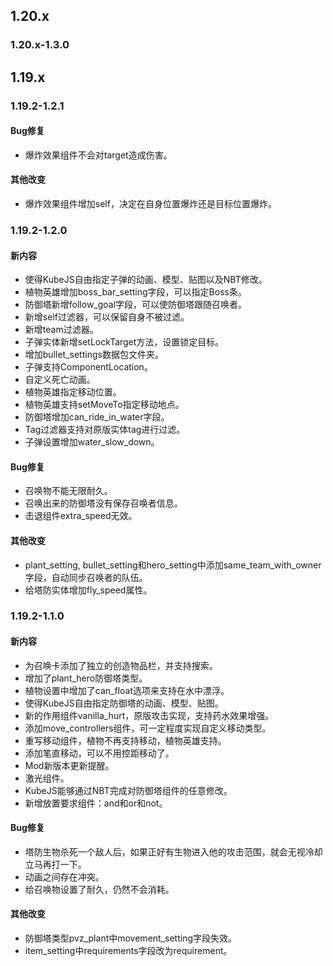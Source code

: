 ## 1.20.x
### 1.20.x-1.3.0
## 1.19.x
### 1.19.2-1.2.1
#### Bug修复
* 爆炸效果组件不会对target造成伤害。
#### 其他改变
* 爆炸效果组件增加self，决定在自身位置爆炸还是目标位置爆炸。
### 1.19.2-1.2.0
#### 新内容
* 使得KubeJS自由指定子弹的动画、模型、贴图以及NBT修改。
* 植物英雄增加boss_bar_setting字段，可以指定Boss条。
* 防御塔新增follow_goal字段，可以使防御塔跟随召唤者。
* 新增self过滤器，可以保留自身不被过滤。
* 新增team过滤器。
* 子弹实体新增setLockTarget方法，设置锁定目标。
* 增加bullet_settings数据包文件夹。
* 子弹支持ComponentLocation。
* 自定义死亡动画。
* 植物英雄指定移动位置。
* 植物英雄支持setMoveTo指定移动地点。
* 防御塔增加can_ride_in_water字段。
* Tag过滤器支持对原版实体tag进行过滤。
* 子弹设置增加water_slow_down。
#### Bug修复
* 召唤物不能无限耐久。
* 召唤出来的防御塔没有保存召唤者信息。
* 击退组件extra_speed无效。
#### 其他改变
* plant_setting, bullet_setting和hero_setting中添加same_team_with_owner字段，自动同步召唤者的队伍。
* 给塔防实体增加fly_speed属性。
### 1.19.2-1.1.0
#### 新内容
* 为召唤卡添加了独立的创造物品栏，并支持搜索。
* 增加了plant_hero防御塔类型。
* 植物设置中增加了can_float选项来支持在水中漂浮。
* 使得KubeJS自由指定防御塔的动画、模型、贴图。
* 新的作用组件vanilla_hurt，原版攻击实现，支持药水效果增强。
* 添加move_controllers组件，可一定程度实现自定义移动类型。
* 重写移动组件，植物不再支持移动，植物英雄支持。
* 添加笔直移动，可以不用控距移动了。
* Mod新版本更新提醒。
* 激光组件。
* KubeJS能够通过NBT完成对防御塔组件的任意修改。
* 新增放置要求组件：and和or和not。
#### Bug修复
* 塔防生物杀死一个敌人后，如果正好有生物进入他的攻击范围，就会无视冷却立马再打一下。
* 动画之间存在冲突。
* 给召唤物设置了耐久，仍然不会消耗。
#### 其他改变
* 防御塔类型pvz_plant中movement_setting字段失效。
* item_setting中requirements字段改为requirement。